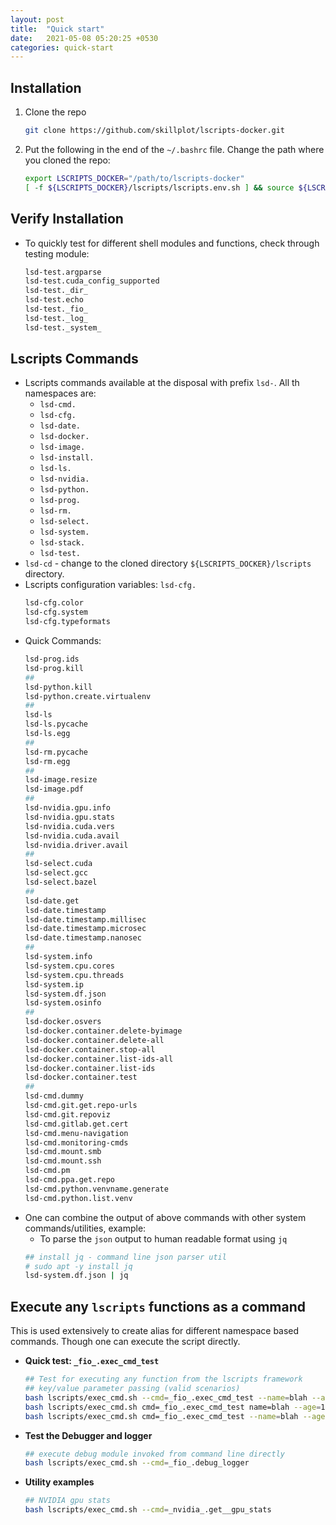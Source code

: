 ```yaml
---
layout: post
title:  "Quick start"
date:   2021-05-08 05:20:25 +0530
categories: quick-start
---
```



## Installation


1. Clone the repo
    ```bash
    git clone https://github.com/skillplot/lscripts-docker.git
    ```
2. Put the following in the end of the `~/.bashrc` file. Change the path where you cloned the repo:
    ```bash
    export LSCRIPTS_DOCKER="/path/to/lscripts-docker"
    [ -f ${LSCRIPTS_DOCKER}/lscripts/lscripts.env.sh ] && source ${LSCRIPTS_DOCKER}/lscripts/lscripts.env.sh
    ```


## Verify Installation

* To quickly test for different shell modules and functions, check through testing module:
    ```bash
    lsd-test.argparse
    lsd-test.cuda_config_supported
    lsd-test._dir_
    lsd-test.echo
    lsd-test._fio_
    lsd-test._log_
    lsd-test._system_
    ```


## Lscripts Commands

* Lscripts commands available at the disposal with prefix `lsd-`. All th namespaces are:
    * `lsd-cmd.`
    * `lsd-cfg.`
    * `lsd-date.`
    * `lsd-docker.`
    * `lsd-image.`
    * `lsd-install.`
    * `lsd-ls.`
    * `lsd-nvidia.`
    * `lsd-python.`
    * `lsd-prog.`
    * `lsd-rm.`
    * `lsd-select.`
    * `lsd-system.`
    * `lsd-stack.`
    * `lsd-test.`
* `lsd-cd` - change to the cloned directory `${LSCRIPTS_DOCKER}/lscripts` directory.
* Lscripts configuration variables: `lsd-cfg.`
    ```bash
    lsd-cfg.color
    lsd-cfg.system
    lsd-cfg.typeformats
    ```
* Quick Commands:
    ```bash
    lsd-prog.ids
    lsd-prog.kill
    ##
    lsd-python.kill
    lsd-python.create.virtualenv
    ##
    lsd-ls
    lsd-ls.pycache
    lsd-ls.egg
    ##
    lsd-rm.pycache
    lsd-rm.egg
    ##
    lsd-image.resize
    lsd-image.pdf
    ##
    lsd-nvidia.gpu.info
    lsd-nvidia.gpu.stats
    lsd-nvidia.cuda.vers
    lsd-nvidia.cuda.avail
    lsd-nvidia.driver.avail
    ##
    lsd-select.cuda
    lsd-select.gcc
    lsd-select.bazel
    ##
    lsd-date.get
    lsd-date.timestamp
    lsd-date.timestamp.millisec
    lsd-date.timestamp.microsec
    lsd-date.timestamp.nanosec
    ##
    lsd-system.info
    lsd-system.cpu.cores
    lsd-system.cpu.threads
    lsd-system.ip
    lsd-system.df.json
    lsd-system.osinfo
    ##
    lsd-docker.osvers
    lsd-docker.container.delete-byimage
    lsd-docker.container.delete-all
    lsd-docker.container.stop-all
    lsd-docker.container.list-ids-all
    lsd-docker.container.list-ids
    lsd-docker.container.test
    ##
    lsd-cmd.dummy
    lsd-cmd.git.get.repo-urls
    lsd-cmd.git.repoviz
    lsd-cmd.gitlab.get.cert
    lsd-cmd.menu-navigation
    lsd-cmd.monitoring-cmds
    lsd-cmd.mount.smb
    lsd-cmd.mount.ssh
    lsd-cmd.pm
    lsd-cmd.ppa.get.repo
    lsd-cmd.python.venvname.generate
    lsd-cmd.python.list.venv
    ```
* One can combine the output of above commands with other system commands/utilities, example:
    * To parse the `json` output to human readable format using `jq`
    ```bash
    ## install jq - command line json parser util
    # sudo apt -y install jq
    lsd-system.df.json | jq
    ```


## Execute any `lscripts` functions as a command

This is used extensively to create alias for different namespace based commands. Though one can execute the script directly.

* **Quick test: `_fio_.exec_cmd_test`**
    ```bash
    ## Test for executing any function from the lscripts framework
    ## key/value parameter passing (valid scenarios)
    bash lscripts/exec_cmd.sh --cmd=_fio_.exec_cmd_test --name=blah --age=100
    bash lscripts/exec_cmd.sh cmd=_fio_.exec_cmd_test name=blah --age=100
    bash lscripts/exec_cmd.sh cmd=_fio_.exec_cmd_test --name=blah --age=100
    ```
* **Test the Debugger and logger**
    ```bash
    ## execute debug module invoked from command line directly
    bash lscripts/exec_cmd.sh --cmd=_fio_.debug_logger
    ```
* **Utility examples**
    ```bash
    ## NVIDIA gpu stats
    bash lscripts/exec_cmd.sh --cmd=_nvidia_.get__gpu_stats
    ```
